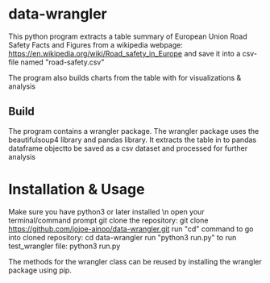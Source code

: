 # data-wrangler

This python program extracts a table summary of European Union Road Safety Facts and Figures
from a wikipedia webpage: https://en.wikipedia.org/wiki/Road_safety_in_Europe and save it into a csv-file named "road-safety.csv"

The program also builds charts from the table with for visualizations & analysis

## Build
The program contains a wrangler package. The wrangler package uses the beautifulsoup4 library and pandas library.
It extracts the table in to pandas dataframe objectto be saved as a csv dataset and processed for further analysis


# Installation & Usage
Make sure you have python3 or later installed \n
open your terminal/command prompt
git clone the repository: git clone https://github.com/jojoe-ainoo/data-wrangler.git
run "cd" command to go into cloned repository: cd data-wrangler
run "python3 run.py" to run test_wrangler file: python3 run.py

The methods for the wrangler class can be reused by installing the wrangler package using pip.


